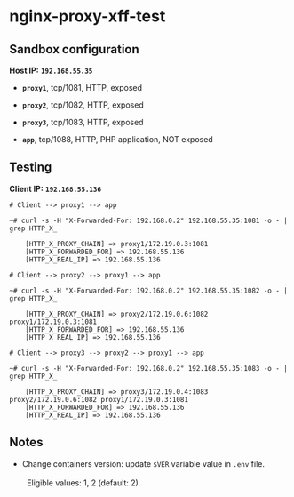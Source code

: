 # nginx-proxy-xff-test #

## Sandbox configuration ##

**Host IP:** **`192.168.55.35`**

- **`proxy1`**, tcp/1081, HTTP, exposed

- **`proxy2`**, tcp/1082, HTTP, exposed

- **`proxy3`**, tcp/1083, HTTP, exposed

- **`app`**, tcp/1088, HTTP, PHP application, NOT exposed

## Testing ##

**Client IP:** **`192.168.55.136`**

```
# Client --> proxy1 --> app

~# curl -s -H "X-Forwarded-For: 192.168.0.2" 192.168.55.35:1081 -o - | grep HTTP_X_
```
```
    [HTTP_X_PROXY_CHAIN] => proxy1/172.19.0.3:1081
    [HTTP_X_FORWARDED_FOR] => 192.168.55.136
    [HTTP_X_REAL_IP] => 192.168.55.136
```

```
# Client --> proxy2 --> proxy1 --> app

~# curl -s -H "X-Forwarded-For: 192.168.0.2" 192.168.55.35:1082 -o - | grep HTTP_X_
```
```
    [HTTP_X_PROXY_CHAIN] => proxy2/172.19.0.6:1082 proxy1/172.19.0.3:1081
    [HTTP_X_FORWARDED_FOR] => 192.168.55.136
    [HTTP_X_REAL_IP] => 192.168.55.136
```

```
# Client --> proxy3 --> proxy2 --> proxy1 --> app

~# curl -s -H "X-Forwarded-For: 192.168.0.2" 192.168.55.35:1083 -o - | grep HTTP_X_
```
```
    [HTTP_X_PROXY_CHAIN] => proxy3/172.19.0.4:1083 proxy2/172.19.0.6:1082 proxy1/172.19.0.3:1081
    [HTTP_X_FORWARDED_FOR] => 192.168.55.136
    [HTTP_X_REAL_IP] => 192.168.55.136
```

## Notes ##

* Change containers version: update `$VER` variable value in `.env` file.\
&nbsp;\
&nbsp;&nbsp;Eligible values: 1, 2 (default: 2)
